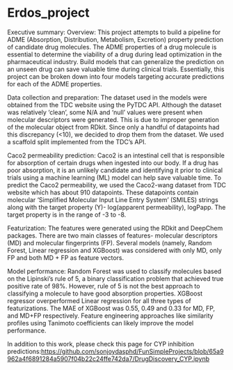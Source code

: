 # Erdos_project

Executive summary:
Overview: This project attempts to build a pipeline for ADME (Absorption, Distribution, Metabolism, Excretion) property prediction of candidate drug molecules. The ADME properties of a drug molecule is essential to determine the viability of a drug during lead optimization in the pharmaceutical industry. Build models that can generalize the prediction on an unseen drug can save valuable time during clinical trials. Essentially, this project can be broken down into four models targeting accurate predictions for each of the ADME properties. 

Data collection and preparation: The dataset used in the models were obtained from the TDC website using the PyTDC API. Although the dataset was relatively ‘clean’, some N/A and ‘null’ values were present when molecular descriptors were generated. This is due to improper generation of the molecular object from RDkit. Since only a handful of datapoints had this discrepancy (<10), we decided to drop them from the dataset. We used a scaffold split implemented from the TDC’s API. 

Caco2 permeability prediction: Caco2 is an intestinal cell that is responsible for absorption of certain drugs when ingested into our body. If a drug has poor absorption, it is an unlikely candidate and identifying it prior to clinical trials using a machine learning (ML) model can help save valuable time. To predict the Caco2 permeability, we used the Caco2-wang dataset from TDC website which has about 910 datapoints. These datapoints contain molecular ‘Simplified Molecular Input Line Entry System’ (SMILES) strings along with the target property (Y)- log(apparent permeability), logPapp. The target property is in the range of -3 to -8. 

Featurization: The features were generated using the RDkit and DeepChem packages. There are two main classes of features- molecular descriptors (MD) and molecular fingerprints (FP). Several models (namely, Random Forest, Linear regression and XGBoost) was considered with only MD, only FP and both MD + FP as feature vectors.   

Model performance: Random Forest was used to classify molecules based on the Lipinski’s rule of 5, a binary classification problem that achieved true positive rate of 98%. However, rule of 5 is not the best approach to classifying a molecule to have good absorption properties. XGBoost regressor overperformed Linear regression for all three types of featurizations. The MAE of XGBoost was 0.55, 0.49 and 0.33 for MD, FP, and MD+FP respectively. Feature engineering approaches like similarity profiles using Tanimoto coefficients can likely improve the model performance. 

In addition to this work, please check this page for CYP inhibition predictions:https://github.com/sonjoydasphd/FunSimpleProjects/blob/65a9962a4f6891284a5907f04b22c24ffe742da7/DrugDiscovery_CYP.ipynb
